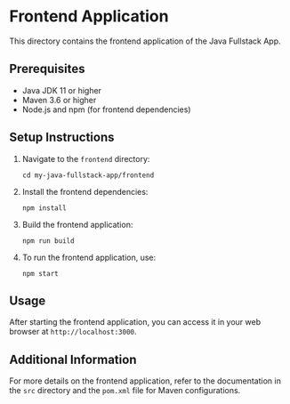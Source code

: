 # Frontend Application

This directory contains the frontend application of the Java Fullstack App.

## Prerequisites

- Java JDK 11 or higher
- Maven 3.6 or higher
- Node.js and npm (for frontend dependencies)

## Setup Instructions

1. Navigate to the `frontend` directory:
   ```
   cd my-java-fullstack-app/frontend
   ```

2. Install the frontend dependencies:
   ```
   npm install
   ```

3. Build the frontend application:
   ```
   npm run build
   ```

4. To run the frontend application, use:
   ```
   npm start
   ```

## Usage

After starting the frontend application, you can access it in your web browser at `http://localhost:3000`.

## Additional Information

For more details on the frontend application, refer to the documentation in the `src` directory and the `pom.xml` file for Maven configurations.
